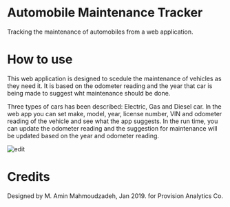 # Automobile Maintenance Tracker
Tracking the maintenance of automobiles from a web application.

# How to use
This web application is designed to scedule the maintenance of vehicles as they need it. It is based on the odometer reading and the year that car is being made to suggest wht maintenance should be done.

Three types of cars has been described: Electric, Gas and Diesel car. In the web app you can set make, model, year, license number, VIN and odometer reading of the vehicle and see what the app suggests. In the run time, you can update the odometer reading and the suggestion for maintenance will be updated based on the year and odometer reading.

![edit](https://user-images.githubusercontent.com/6245168/51501020-7f2eca80-1de5-11e9-814b-f2b2a5d60325.png)

# Credits
Designed by M. Amin Mahmoudzadeh, Jan 2019.
for Provision Analytics Co.

